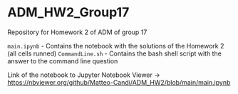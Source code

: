 # ADM_HW2_Group17
Repository for Homework 2 of ADM of group 17

`main.ipynb` - Contains the notebook with the solutions of the Homework 2 (all cells runned)
`CommandLine.sh` - Contains the bash shell script with the answer to the command line question

Link of the notebook to Jupyter Notebook Viewer -> https://nbviewer.org/github/Matteo-Candi/ADM_HW2/blob/main/main.ipynb
